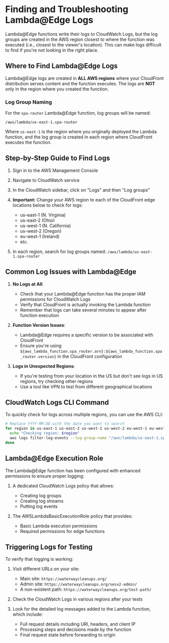 # Finding and Troubleshooting Lambda@Edge Logs

Lambda@Edge functions write their logs to CloudWatch Logs, but the log groups are created in the AWS region closest to where the function was executed (i.e., closest to the viewer's location). This can make logs difficult to find if you're not looking in the right place.

## Where to Find Lambda@Edge Logs

Lambda@Edge logs are created in **ALL AWS regions** where your CloudFront distribution serves content and the function executes. The logs are **NOT** only in the region where you created the function.

### Log Group Naming

For the `spa-router` Lambda@Edge function, log groups will be named:

```
/aws/lambda/us-east-1.spa-router
```

Where `us-east-1` is the region where you originally deployed the Lambda function, and the log group is created in each region where CloudFront executes the function.

## Step-by-Step Guide to Find Logs

1. Sign in to the AWS Management Console
2. Navigate to CloudWatch service
3. In the CloudWatch sidebar, click on "Logs" and then "Log groups"
4. **Important:** Change your AWS region to each of the CloudFront edge locations below to check for logs:
   - us-east-1 (N. Virginia)
   - us-east-2 (Ohio)
   - us-west-1 (N. California)
   - us-west-2 (Oregon)
   - eu-west-1 (Ireland)
   - etc.

5. In each region, search for log groups named: `/aws/lambda/us-east-1.spa-router`

## Common Log Issues with Lambda@Edge

1. **No Logs at All**: 
   - Check that your Lambda@Edge function has the proper IAM permissions for CloudWatch Logs
   - Verify that CloudFront is actually invoking the Lambda function
   - Remember that logs can take several minutes to appear after function execution

2. **Function Version Issues**:
   - Lambda@Edge requires a specific version to be associated with CloudFront
   - Ensure you're using `${aws_lambda_function.spa_router.arn}:${aws_lambda_function.spa_router.version}` in the CloudFront configuration

3. **Logs in Unexpected Regions**:
   - If you're testing from your location in the US but don't see logs in US regions, try checking other regions
   - Use a tool like VPN to test from different geographical locations

## CloudWatch Logs CLI Command

To quickly check for logs across multiple regions, you can use the AWS CLI:

```bash
# Replace YYYY-MM-DD with the date you want to search
for region in us-east-1 us-east-2 us-west-1 us-west-2 eu-west-1 eu-west-2 ap-northeast-1 ap-southeast-1 ap-southeast-2; do
  echo "Checking region: $region"
  aws logs filter-log-events --log-group-name "/aws/lambda/us-east-1.spa-router" --start-time "$(date -d 'YYYY-MM-DD' +%s)000" --region $region
done
```

## Lambda@Edge Execution Role

The Lambda@Edge function has been configured with enhanced permissions to ensure proper logging:

1. A dedicated CloudWatch Logs policy that allows:
   - Creating log groups
   - Creating log streams
   - Putting log events

2. The AWSLambdaBasicExecutionRole policy that provides:
   - Basic Lambda execution permissions
   - Required permissions for edge functions

## Triggering Logs for Testing

To verify that logging is working:

1. Visit different URLs on your site:
   - Main site: `https://waterwaycleanups.org/`
   - Admin site: `https://waterwaycleanups.org/sesv2-admin/`
   - A non-existent path: `https://waterwaycleanups.org/test-path/`

2. Check the CloudWatch Logs in various regions after your tests

3. Look for the detailed log messages added to the Lambda function, which include:
   - Full request details including URI, headers, and client IP
   - Processing steps and decisions made by the function
   - Final request state before forwarding to origin
